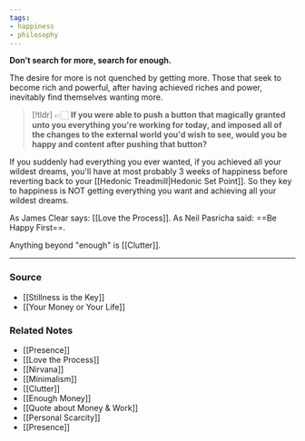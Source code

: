 ```yaml
---
tags:
- happiness
- philosophy
---
```

**Don’t search for more, search for enough.**

The desire for more is not quenched by getting more. Those that seek to become rich and powerful, after having achieved riches and power, inevitably find themselves wanting more. 

> [!tldr] 👉🏻 **If you were able to push a button that magically granted unto you everything you're working for today, and imposed all of the changes to the external world you'd wish to see, would you be happy and content after pushing that button?**

If you suddenly had everything you ever wanted, if you achieved all your wildest dreams, you'll have at most probably 3 weeks of happiness before reverting back to your [[Hedonic Treadmill|Hedonic Set Point]]. So they key to happiness is NOT getting everything you want and achieving all your wildest dreams. 

As James Clear says: [[Love the Process]]. As Neil Pasricha said: ==Be Happy First==.

Anything beyond "enough" is [[Clutter]]. 

---
### Source
- [[Stillness is the Key]]
- [[Your Money or Your Life]]

### Related Notes
- [[Presence]]
- [[Love the Process]]
- [[Nirvana]] 
- [[Minimalism]] 
- [[Clutter]] 
- [[Enough Money]] 
- [[Quote about Money & Work]] 
- [[Personal Scarcity]] 
- [[Presence]]